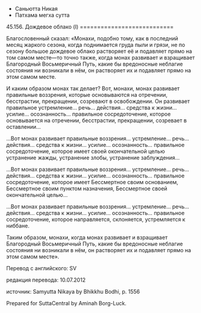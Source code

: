 









* Саньютта Никая
* Патхама мегха сутта


45\.156\. Дождевое облако \(I\)
\=\=\=\=\=\=\=\=\=\=\=\=\=\=\=\=\=\=\=\=\=\=\=\=\=\=\=



Благословенный сказал: «Монахи, подобно тому, как в последний месяц жаркого сезона, когда поднимается груда пыли и грязи, не по сезону большое дождевое облако растворяет её и подавляет прямо на том самом месте—то точно также, когда монах развивает и взращивает Благородный Восьмеричный Путь, какие бы вредоносные неблагие состояния ни возникали в нём, он растворяет их и подавляет прямо на этом самом месте\.


И каким образом монах так делает? Вот, монахи, монах развивает правильные воззрения, которые основываются на отречении, бесстрастии, прекращении, созревают в освобождении\. Он развивает правильное устремление… речь… действия… средства к жизни… усилие… осознанность… правильное сосредоточение, которое основывается на отречении, бесстрастии, прекращении, созревает в оставлении…


…Вот монах развивает правильные воззрения… устремление… речь… действия… средства к жизни… усилие… осознанность… правильное сосредоточение, которое имеет своей окончательной целью устранение жажды, устранение злобы, устранение заблуждения…


…Вот монах развивает правильные воззрения… устремление… речь… действия… средства к жизни… усилие… осознанность… правильное сосредоточение, которое имеет Бессмертное своим основанием, Бессмертное своим пунктом назначения, Бессмертное своей окончательной целью…


…Вот монах развивает правильные воззрения… устремление… речь… действия… средства к жизни… усилие… осознанность… правильное сосредоточение, которое направляется, склоняется, устремляется к ниббане\.


Таким образом, монахи, когда монах развивает и взращивает Благородный Восьмеричный Путь, какие бы вредоносные неблагие состояния ни возникали в нём, он растворяет их и подавляет прямо на этом самом месте»\.



Перевод с английского: SV


редакция перевода: 10\.07\.2012


источник: Samyutta Nikaya by Bhikkhu Bodhi, p\. 1556


Prepared for SuttaCentral by Aminah Borg\-Luck\.






